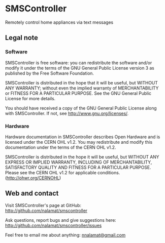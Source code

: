 # SMSController

Remotely control home appliances via text messages


## Legal note

### Software

SMSController is free software: you can redistribute the software and/or modify
it under the terms of the GNU General Public License version 3 as published by
the Free Software Foundation.

SMSController is distributed in the hope that it will be useful, but WITHOUT
ANY WARRANTY; without even the implied warranty of MERCHANTABILITY or FITNESS
FOR A PARTICULAR PURPOSE. See the GNU General Public License for more details.

You should have received a copy of the GNU General Public License along with
SMSController. If not, see <http://www.gnu.org/licenses/>.

### Hardware

Hardware documentation in SMSController describes Open Hardware and is licensed
under the CERN OHL v1.2. You may redistribute and modify this documentation
under the terms of the CERN OHL v1.2.

SMSController is distributed in the hope it will be useful, but WITHOUT ANY
EXPRESS OR IMPLIED WARRANTY, INCLUDING OF MERCHANTABILITY, SATISFACTORY QUALITY
AND FITNESS FOR A PARTICULAR PURPOSE. Please see the CERN OHL v1.2 for
applicable conditions. (http://ohwr.org/CERNOHL)


## Web and contact

Visit SMSController's page at GitHub:
    http://github.com/nalamat/smscontroller

Ask questions, report bugs and give suggestions here:
    http://github.com/nalamat/smscontroller/issues

Feel free to email me about anything:
    nnalamat@gmail.com